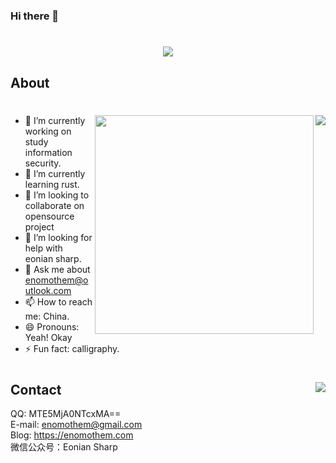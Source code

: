 ### Hi there 👋

<h1 align="center">
  <a href="#">
    <img src="https://readme-typing-svg.herokuapp.com/?lines=console.log(%22Hello%2C%20World!%22);Enomothem&center=true&size=27">
  </a>
</h1>

## About

# <img align="right"  src="https://camo.githubusercontent.com/82291b0fe831bfc6781e07fc5090cbd0a8b912bb8b8d4fec0696c881834f81ac/68747470733a2f2f70726f626f742e6d656469612f394575424971676170492e676966">


# <img align="right" width="350" src="https://cdn.jsdelivr.net/gh/enomothem/squarebackets/zixinghe/1.png">



<!--  https://cdn.jsdelivr.net/gh/YunYouJun/yun/images/yun-alpha-compressed.png -->
- 🔭 I’m currently working on study information security.
- 🌱 I’m currently learning rust.
- 👯 I’m looking to collaborate on opensource project
- 🤔 I’m looking for help with eonian sharp.
- 💬 Ask me about enomothem@outlook.com
- 📫 How to reach me: China.
- 😄 Pronouns: Yeah! Okay
- ⚡ Fun fact: calligraphy.

## 
## 

# <img align="right"  src="https://camo.githubusercontent.com/82291b0fe831bfc6781e07fc5090cbd0a8b912bb8b8d4fec0696c881834f81ac/68747470733a2f2f70726f626f742e6d656469612f394575424971676170492e676966">


## Contact

QQ: MTE5MjA0NTcxMA==<br>
E-mail: enomothem@gmail.com<br>
Blog: <a>https://enomothem.com</a><br>
微信公众号：Eonian Sharp<br>



<!-- 
 
#2022
=>6
18 python.2 
19 python.1
20 python.function.1
21 python 1
22 python 0
23 python 1
24 python 1
25 1
26 1
27 1
28 anti-virus 1
29 anti-virus 1
30 0

---

=>7
1 go 1
2 go 1
3 ssrf 1
4 ssrf 1
5 ssrf 1
6 0
7 0
8 0
9 0
10 0
11 0
12 0
13 0
13 0
14 0
15 0
16 rust 1
17 0
18 0
19 0
20 rust 1
21 kali 1
22 0
23 0
24 0
25 1
26 rust 1
27 rust 1
28 1
29 rust 1
30 rust 1
31 rust 1

---

=>8
1 rust mdbook 1
2 mdbook 1
3 mdbook 1
4 rust 1
5 rust 1 
6 rust 1
7 rust 1
8 rust 1
13 rust 1
14 rust 1
15 rust 1
16 rust 1
17 0
18 rust 1
19 rust 1
20 rust 1
21 rust 1
22 rust 1
23 rust 1
24 rust 1
25 rust 1
26 rust 1
27 rust 1
28 rust 1
29 rust 1
30 rust 1
31 rust 1
-->

